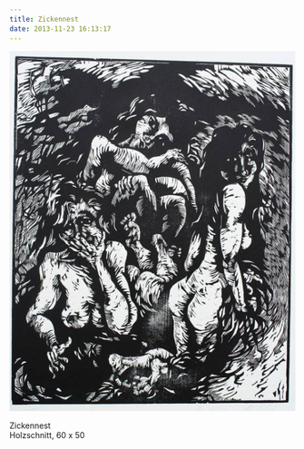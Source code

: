 ```yaml
---
title: Zickennest
date: 2013-11-23 16:13:17
---
```

![Zickennest](/img/holzschnitte/zickennest.jpg)

Zickennest<br>
Holzschnitt, 60 x 50
